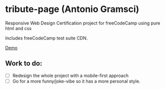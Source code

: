 # tribute-page (Antonio Gramsci)
Responsive Web Design Certification project for freeCodeCamp using pure html and css

Includes freeCodeCamp test suite CDN.

[Demo](https://achareun.github.io/tribute-page/)

## Work to do:

- [ ] Redesign the whole project with a mobile-first approach
- [ ] Go for a more funny/joke-vibe so it has a more personal style.
